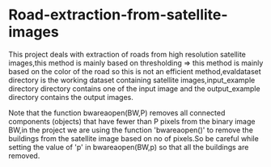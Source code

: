 # Road-extraction-from-satellite-images
This project deals with extraction of roads from high resolution satellite images,this method is mainly based on thresholding => this method is mainly based on the color of the road so this is not an efficient method,evaldataset directory is the working dataset containing 
satellite images,input_example directory directory contains one of the input image and the output_example directory contains the output images.

Note that the function bwareaopen(BW,P) removes all connected components (objects) that have fewer than P pixels from the binary image BW,in the project we are using the function 'bwareaopen()' to remove the buildings from the satellite image based on no of pixels.So be careful while setting the value of 'p' in bwareaopen(BW,p) so that all the buildings are removed.
